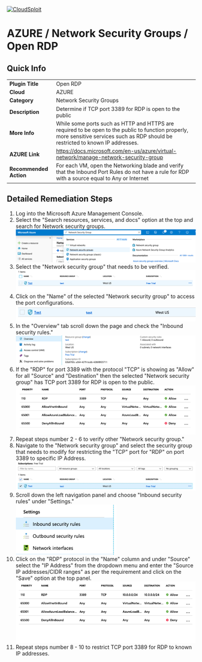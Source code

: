 [![CloudSploit](https://cloudsploit.com/img/logo-new-big-text-100.png "CloudSploit")](https://cloudsploit.com)

# AZURE / Network Security Groups / Open RDP

## Quick Info

| | |
|-|-|
| **Plugin Title** | Open RDP |
| **Cloud** | AZURE |
| **Category** | Network Security Groups |
| **Description** | Determine if TCP port 3389 for RDP is open to the public |
| **More Info** | While some ports such as HTTP and HTTPS are required to be open to the public to function properly, more sensitive services such as RDP should be restricted to known IP addresses. |
| **AZURE Link** | https://docs.microsoft.com/en-us/azure/virtual-network/manage-network-security-group |
| **Recommended Action** | For each VM, open the Networking blade and verify that the Inbound Port Rules do not have a rule for RDP with a source equal to Any or Internet |

## Detailed Remediation Steps

1. Log into the Microsoft Azure Management Console.
2. Select the "Search resources, services, and docs" option at the top and search for Network security groups. </br> <img src="/resources/azure/networksecuritygroups/open-rdp/step2.png"/>
3. Select the "Network security group" that needs to be verified. </br> <img src="/resources/azure/networksecuritygroups/open-rdp/step3.png"/>
4. Click on the "Name" of the selected "Network security group" to access the port configurations. </br> <img src="/resources/azure/networksecuritygroups/open-rdp/step4.png"/>
5. In the "Overview" tab scroll down the page and check the "Inbound security rules." </br> <img src="/resources/azure/networksecuritygroups/open-rdp/step5.png"/>
6. If the "RDP" for port 3389 with the protocol "TCP" is showing as "Allow" for all "Source" and "Destination" then the selected  "Network security group" has TCP port 3389 for RDP is open to the public. </br> <img src="/resources/azure/networksecuritygroups/open-rdp/step6.png"/>
7. Repeat steps number 2 - 6 to verify other "Network security group." </br>
8. Navigate to the "Network security group" and select the security group that needs to modify for restricting the "TCP" port for "RDP" on port 3389 to specific IP Address.</br> <img src="/resources/azure/networksecuritygroups/open-rdp/step8.png"/>
9. Scroll down the left navigation panel and choose "Inbound security rules" under "Settings."</br> <img src="/resources/azure/networksecuritygroups/open-rdp/step9.png"/>
10. Click on the "RDP" protocol in the "Name" column and under "Source" select the "IP Address" from the dropdown menu and enter the "Source IP addresses/CIDR ranges" as per the requirement and click on the "Save" option at the top panel. </br> <img src="/resources/azure/networksecuritygroups/open-rdp/step10.png"/>
11. Repeat steps number 8 - 10 to restrict TCP port 3389 for RDP to known IP addresses.</br>

